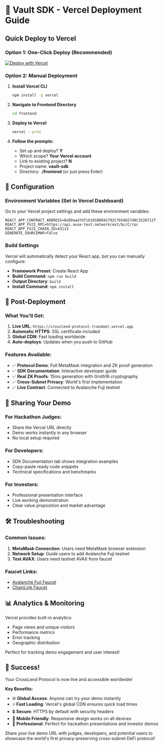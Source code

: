 # 🚀 Vault SDK - Vercel Deployment Guide

## Quick Deploy to Vercel

### **Option 1: One-Click Deploy (Recommended)**

[![Deploy with Vercel](https://vercel.com/button)](https://vercel.com/new/clone?repository-url=https://github.com/vijaygopalbalasa/Avax-CPoE&project-name=vault-sdk&repository-name=vault-sdk&root-directory=frontend)

### **Option 2: Manual Deployment**

1. **Install Vercel CLI**
   ```bash
   npm install -g vercel
   ```

2. **Navigate to Frontend Directory**
   ```bash
   cd frontend
   ```

3. **Deploy to Vercel**
   ```bash
   vercel --prod
   ```

4. **Follow the prompts:**
   - Set up and deploy? **Y**
   - Which scope? **Your Vercel account**
   - Link to existing project? **N**
   - Project name: **vault-sdk**
   - Directory: **./frontend** (or just press Enter)

## 🔧 Configuration

### **Environment Variables (Set in Vercel Dashboard)**

Go to your Vercel project settings and add these environment variables:

```env
REACT_APP_CONTRACT_ADDRESS=0xDDaad7df1b101B8042792C7b54D2748C3220712f
REACT_APP_FUJI_RPC=https://api.avax-test.network/ext/bc/C/rpc
REACT_APP_FUJI_CHAIN_ID=43113
GENERATE_SOURCEMAP=false
```

### **Build Settings**

Vercel will automatically detect your React app, but you can manually configure:

- **Framework Preset**: Create React App
- **Build Command**: `npm run build`
- **Output Directory**: `build`
- **Install Command**: `npm install`

## 🎯 Post-Deployment

### **What You'll Get:**

1. **Live URL**: `https://crosslend-protocol-[random].vercel.app`
2. **Automatic HTTPS**: SSL certificate included
3. **Global CDN**: Fast loading worldwide
4. **Auto-deploys**: Updates when you push to GitHub

### **Features Available:**

- ✅ **Protocol Demo**: Full MetaMask integration and ZK proof generation
- ✅ **SDK Documentation**: Interactive developer guide
- ✅ **Real ZK Proofs**: 15ms generation with Groth16 cryptography
- ✅ **Cross-Subnet Privacy**: World's first implementation
- ✅ **Live Contract**: Connected to Avalanche Fuji testnet

## 🔗 Sharing Your Demo

### **For Hackathon Judges:**
- Share the Vercel URL directly
- Demo works instantly in any browser
- No local setup required

### **For Developers:**
- SDK Documentation tab shows integration examples
- Copy-paste ready code snippets
- Technical specifications and benchmarks

### **For Investors:**
- Professional presentation interface
- Live working demonstration
- Clear value proposition and market advantage

## 🛠 Troubleshooting

### **Common Issues:**

1. **MetaMask Connection**: Users need MetaMask browser extension
2. **Network Setup**: Guide users to add Avalanche Fuji testnet
3. **Test AVAX**: Users need testnet AVAX from faucet

### **Faucet Links:**
- [Avalanche Fuji Faucet](https://faucet.avax.network/)
- [ChainLink Faucet](https://faucets.chain.link/fuji)

## 📊 Analytics & Monitoring

Vercel provides built-in analytics:
- Page views and unique visitors
- Performance metrics
- Error tracking
- Geographic distribution

Perfect for tracking demo engagement and user interest!

## 🎉 Success!

Your CrossLend Protocol is now live and accessible worldwide! 

**Key Benefits:**
- 🌐 **Global Access**: Anyone can try your demo instantly
- ⚡ **Fast Loading**: Vercel's global CDN ensures quick load times
- 🔒 **Secure**: HTTPS by default with security headers
- 📱 **Mobile Friendly**: Responsive design works on all devices
- 🚀 **Professional**: Perfect for hackathon presentations and investor demos

Share your live demo URL with judges, developers, and potential users to showcase the world's first privacy-preserving cross-subnet DeFi protocol!
